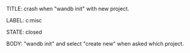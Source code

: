 TITLE:
crash when "wandb init" with new project.

LABEL:
c:misc

STATE:
closed

BODY:
"wandb init" and select "create new" when asked which project.

